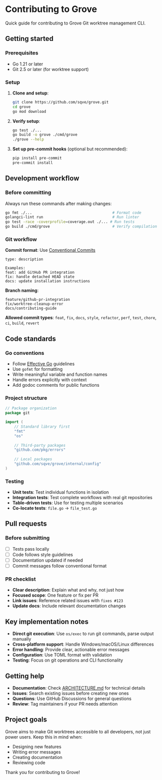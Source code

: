 # Contributing to Grove

Quick guide for contributing to Grove Git worktree management CLI.

## Getting started

### Prerequisites
- Go 1.21 or later
- Git 2.5 or later (for worktree support)

### Setup

1. **Clone and setup**:
   ```bash
   git clone https://github.com/sqve/grove.git
   cd grove
   go mod download
   ```

2. **Verify setup**:
   ```bash
   go test ./...
   go build -o grove ./cmd/grove
   ./grove --help
   ```

3. **Set up pre-commit hooks** (optional but recommended):
   ```bash
   pip install pre-commit
   pre-commit install
   ```

## Development workflow

### Before committing
Always run these commands after making changes:

```bash
go fmt ./...                                    # Format code
golangci-lint run                               # Run linter
go test -race -coverprofile=coverage.out ./... # Run tests
go build ./cmd/grove                            # Verify compilation
```

### Git workflow

**Commit format**: Use [Conventional Commits](https://www.conventionalcommits.org/)
```
type: description

Examples:
feat: add GitHub PR integration
fix: handle detached HEAD state
docs: update installation instructions
```

**Branch naming**:
```
feature/github-pr-integration
fix/worktree-cleanup-error
docs/contributing-guide
```

**Allowed commit types**: `feat`, `fix`, `docs`, `style`, `refactor`, `perf`, `test`, `chore`, `ci`, `build`, `revert`

## Code standards

### Go conventions
- Follow [Effective Go](https://golang.org/doc/effective_go.html) guidelines
- Use `gofmt` for formatting
- Write meaningful variable and function names
- Handle errors explicitly with context
- Add godoc comments for public functions

### Project structure
```go
// Package organization
package git

import (
    // Standard library first
    "fmt"
    "os"
    
    // Third-party packages
    "github.com/pkg/errors"
    
    // Local packages
    "github.com/sqve/grove/internal/config"
)
```

### Testing
- **Unit tests**: Test individual functions in isolation
- **Integration tests**: Test complete workflows with real git repositories
- **Table-driven tests**: Use for testing multiple scenarios
- **Co-locate tests**: `file.go` → `file_test.go`

## Pull requests

### Before submitting
- [ ] Tests pass locally
- [ ] Code follows style guidelines
- [ ] Documentation updated if needed
- [ ] Commit messages follow conventional format

### PR checklist
- **Clear description**: Explain what and why, not just how
- **Focused scope**: One feature or fix per PR
- **Link issues**: Reference related issues with `fixes #123`
- **Update docs**: Include relevant documentation changes

## Key implementation notes

- **Direct git execution**: Use `os/exec` to run git commands, parse output manually
- **Cross-platform support**: Handle Windows/macOS/Linux differences
- **Error handling**: Provide clear, actionable error messages
- **Configuration**: Use TOML format with validation
- **Testing**: Focus on git operations and CLI functionality

## Getting help

- **Documentation**: Check [ARCHITECTURE.md](ARCHITECTURE.md) for technical details
- **Issues**: Search existing issues before creating new ones
- **Questions**: Use GitHub Discussions for general questions
- **Review**: Tag maintainers if your PR needs attention

## Project goals

Grove aims to make Git worktrees accessible to all developers, not just power users. Keep this in mind when:
- Designing new features
- Writing error messages
- Creating documentation
- Reviewing code

Thank you for contributing to Grove!